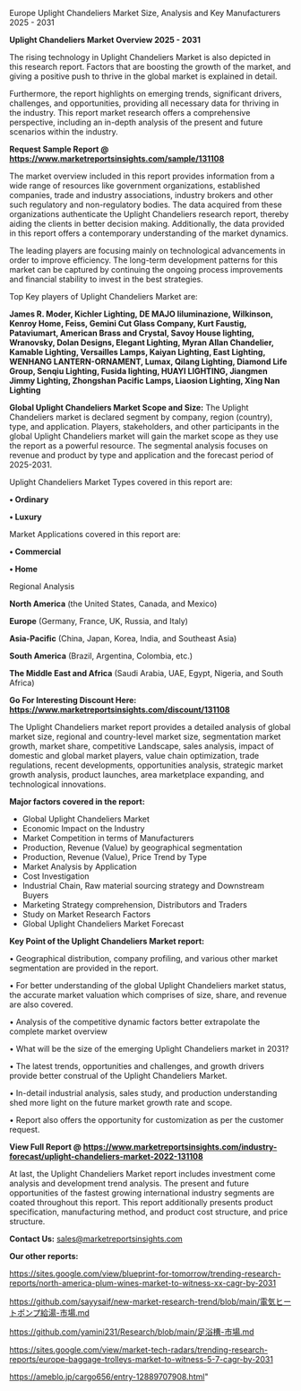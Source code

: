  Europe Uplight Chandeliers Market Size, Analysis and Key Manufacturers 2025 - 2031

<Strong> Uplight Chandeliers Market Overview 2025 - 2031</strong>

The rising technology in Uplight Chandeliers Market is also depicted in this research report. Factors that are boosting the growth of the market, and giving a positive push to thrive in the global market is explained in detail.

Furthermore, the report highlights on emerging trends, significant drivers, challenges, and opportunities, providing all necessary data for thriving in the industry. This report market research offers a comprehensive perspective, including an in-depth analysis of the present and future scenarios within the industry.

<strong>Request Sample Report @ <a href=https://www.marketreportsinsights.com/sample/131108>https://www.marketreportsinsights.com/sample/131108</a></strong>

The market overview included in this report provides information from a wide range of resources like government organizations, established companies, trade and industry associations, industry brokers and other such regulatory and non-regulatory bodies. The data acquired from these organizations authenticate the Uplight Chandeliers research report, thereby aiding the clients in better decision making. Additionally, the data provided in this report offers a contemporary understanding of the market dynamics.

The leading players are focusing mainly on technological advancements in order to improve efficiency. The long-term development patterns for this market can be captured by continuing the ongoing process improvements and financial stability to invest in the best strategies.

Top Key players of Uplight Chandeliers Market are:

<strong>James R. Moder, Kichler Lighting, DE MAJO Iiluminazione, Wilkinson, Kenroy Home, Feiss, Gemini Cut Glass Company, Kurt Faustig, Pataviumart, American Brass and Crystal, Savoy House lighting, Wranovsky, Dolan Designs, Elegant Lighting, Myran Allan Chandelier, Kamable Lighting, Versailles Lamps, Kaiyan Lighting, East Lighting, WENHANG LANTERN-ORNAMENT, Lumax, Qilang Lighting, Diamond Life Group, Senqiu Lighting, Fusida lighting, HUAYI LIGHTING, Jiangmen Jimmy Lighting, Zhongshan Pacific Lamps, Liaosion Lighting, Xing Nan Lighting</strong>

<strong><b>Global Uplight Chandeliers Market Scope and Size:</b></strong>
The Uplight Chandeliers market is declared segment by company, region (country), type, and application. Players, stakeholders, and other participants in the global Uplight Chandeliers market will gain the market scope as they use the report as a powerful resource. The segmental analysis focuses on revenue and product by type and application and the forecast period of 2025-2031.

Uplight Chandeliers Market Types covered in this report are:

<strong>• Ordinary

• Luxury</strong>

Market Applications covered in this report are:

<strong>• Commercial

• Home</strong> 

Regional Analysis

<strong>North America</strong> (the United States, Canada, and Mexico)

<strong>Europe</strong> (Germany, France, UK, Russia, and Italy)

<strong>Asia-Pacific</strong> (China, Japan, Korea, India, and Southeast Asia)

<strong>South America</strong> (Brazil, Argentina, Colombia, etc.)

<strong>The Middle East and Africa</strong> (Saudi Arabia, UAE, Egypt, Nigeria, and South Africa)

<strong>Go For Interesting Discount Here: <a href=https://www.marketreportsinsights.com/discount/131108>https://www.marketreportsinsights.com/discount/131108</a></strong>

The Uplight Chandeliers market report provides a detailed analysis of global market size, regional and country-level market size, segmentation market growth, market share, competitive Landscape, sales analysis, impact of domestic and global market players, value chain optimization, trade regulations, recent developments, opportunities analysis, strategic market growth analysis, product launches, area marketplace expanding, and technological innovations.

<strong><b>Major factors covered in the report:</b></strong>
<ul>
  <li>Global Uplight Chandeliers Market </li>
  <li>Economic Impact on the Industry</li>
  <li>Market Competition in terms of Manufacturers</li>
  <li>Production, Revenue (Value) by geographical segmentation</li>
  <li>Production, Revenue (Value), Price Trend by Type</li>
  <li>Market Analysis by Application</li>
  <li>Cost Investigation</li>
  <li>Industrial Chain, Raw material sourcing strategy and Downstream Buyers</li>
  <li>Marketing Strategy comprehension, Distributors and Traders</li>
  <li>Study on Market Research Factors</li>
  <li>Global Uplight Chandeliers Market Forecast</li>
</ul>

<strong><b>Key Point of the Uplight Chandeliers Market report:</b></strong>

• Geographical distribution, company profiling, and various other market segmentation are provided in the report.

• For better understanding of the global Uplight Chandeliers market status, the accurate market valuation which comprises of size, share, and revenue are also covered.

• Analysis of the competitive dynamic factors better extrapolate the complete market overview

• What will be the size of the emerging Uplight Chandeliers market in 2031?

• The latest trends, opportunities and challenges, and growth drivers provide better construal of the Uplight Chandeliers Market.

• In-detail industrial analysis, sales study, and production understanding shed more light on the future market growth rate and scope.

• Report also offers the opportunity for customization as per the customer request.

<strong><b>View Full Report @ <a href=https://www.marketreportsinsights.com/industry-forecast/uplight-chandeliers-market-2022-131108>https://www.marketreportsinsights.com/industry-forecast/uplight-chandeliers-market-2022-131108</a></b></strong>


At last, the Uplight Chandeliers Market report includes investment come analysis and development trend analysis. The present and future opportunities of the fastest growing international industry segments are coated throughout this report. This report additionally presents product specification, manufacturing method, and product cost structure, and price structure.

<strong>Contact Us:</strong>
sales@marketreportsinsights.com

<strong>Our other reports:</strong>

<a href=https://sites.google.com/view/blueprint-for-tomorrow/trending-research-reports/north-america-plum-wines-market-to-witness-xx-cagr-by-2031>https://sites.google.com/view/blueprint-for-tomorrow/trending-research-reports/north-america-plum-wines-market-to-witness-xx-cagr-by-2031</a>

<a href=https://github.com/sayysaif/new-market-research-trend/blob/main/電気ヒートポンプ給湯-市場.md>https://github.com/sayysaif/new-market-research-trend/blob/main/電気ヒートポンプ給湯-市場.md</a>

<a href=https://github.com/yamini231/Research/blob/main/足浴槽-市場.md>https://github.com/yamini231/Research/blob/main/足浴槽-市場.md</a>

<a href=https://sites.google.com/view/market-tech-radars/trending-research-reports/europe-baggage-trolleys-market-to-witness-5-7-cagr-by-2031>https://sites.google.com/view/market-tech-radars/trending-research-reports/europe-baggage-trolleys-market-to-witness-5-7-cagr-by-2031</a>

<a href=https://ameblo.jp/cargo656/entry-12889707908.html>https://ameblo.jp/cargo656/entry-12889707908.html</a>"
